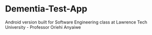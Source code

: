 # Dementia-Test-App
Android version built for Software Engineering class at Lawrence Tech University - Professor Oriehi Anyaiwe
